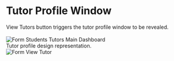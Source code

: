 # Tutor Profile Window
View Tutors button triggers the tutor profile window to be revealed. </br></br>
![Form Students Tutors Main Dashboard](https://user-images.githubusercontent.com/26520289/61609570-d1e32500-ac56-11e9-995d-079371a67fad.PNG) </br>
Tutor profile design representation.</br>
![Form View Tutor](https://user-images.githubusercontent.com/26520289/61609658-1a9ade00-ac57-11e9-9c91-a0ebceab54f6.PNG)
